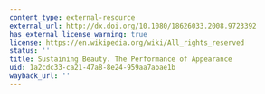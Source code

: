 ```yaml
---
content_type: external-resource
external_url: http://dx.doi.org/10.1080/18626033.2008.9723392
has_external_license_warning: true
license: https://en.wikipedia.org/wiki/All_rights_reserved
status: ''
title: Sustaining Beauty. The Performance of Appearance
uid: 1a2cdc33-ca21-47a8-8e24-959aa7abae1b
wayback_url: ''
---
```

